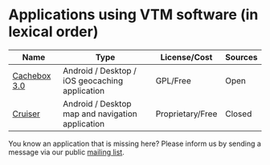 # Applications using VTM software (in lexical order)

|**Name**|**Type**|**License/Cost**|**Sources**|
|--------|--------|----------------|-----------|
| [Cachebox 3.0](https://github.com/Longri/cachebox3.0) | Android / Desktop / iOS geocaching application | GPL/Free | Open |
| [Cruiser](http://wiki.openstreetmap.org/wiki/Cruiser) | Android / Desktop map and navigation application | Proprietary/Free | Closed |


You know an application that is missing here? Please inform us by sending a message via our public [mailing list](https://groups.google.com/group/mapsforge-dev).
